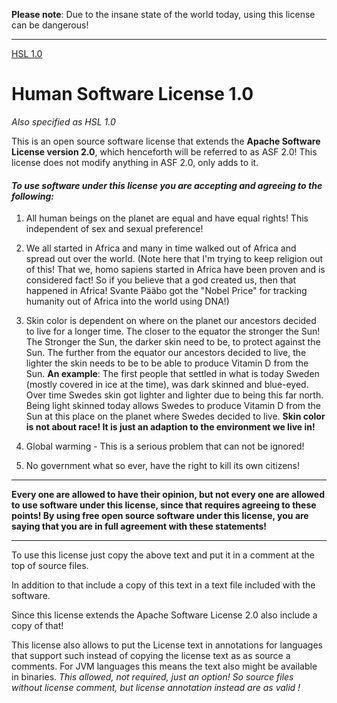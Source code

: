 **Please note**: Due to the insane state of the world today, using this license can be dangerous!

----

[HSL 1.0](https://tombensvebloggish.craft.me/allhumanslic)
# Human Software License 1.0

*Also specified as HSL 1.0*

This is an open source software license that extends the **Apache Software License version 2.0**, 
which henceforth will be referred to as ASF 2.0!  This license does not modify anything in ASF 2.0, only adds to it. 

#### *To use software under this license you are accepting and agreeing to the following:*

1. All human beings on the planet are equal and have equal rights! This independent of sex and  sexual preference! 
2. We all started in Africa and many in time walked out of Africa and spread out over the world. (Note here that I'm trying to keep religion out of this! That we, homo sapiens started in Africa have been proven and is considered fact! So if you believe that a god created us, then that happened in Africa!  Svante Pääbo got the "Nobel Price" for tracking humanity out of Africa into the  world using DNA!)
3. Skin color is dependent on where on the planet our ancestors decided to live for a longer time.
The closer to the equator the stronger the Sun! The Stronger the Sun, the darker skin need to be, to protect against the Sun. The further from the equator our ancestors decided to live, the lighter the skin needs to be to be able to produce Vitamin D from the Sun. 
 **An example**: The first people that settled in what is today Sweden (mostly covered in ice at the time), was dark skinned and blue-eyed. Over time Swedes skin got lighter and lighter due to being this far north. Being light skinned today allows Swedes to produce Vitamin D from the Sun at this place on the planet where Swedes decided to live. 
**Skin color is not about race! It is just an adaption to the environment we live in!**

4. Global warming - This is a serious problem that can not be ignored!
5. No government what so ever, have the right to kill its own citizens!

---

**Every one are allowed to have their opinion, but not every one are allowed to use software under this license, since that requires agreeing to these points! By using free open source software under this license, you are saying that you are in full agreement with these statements!**

---

To use this license just copy the above text and put it in a comment at the top of source files.

In addition to that include a copy of this text in a text file included with the software.

Since this license extends the Apache Software License 2.0 also include a copy of that!

This license also allows to put the License text in annotations for languages that support such instead of copying the license text as as source a comments. For JVM languages this means the text also might be available in binaries. *This allowed, not required, just an option!  So source files without license comment, but license annotation instead are as valid !*
